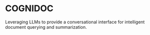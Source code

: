 # COGNIDOC
 Leveraging LLMs to provide a conversational interface for intelligent document querying and summarization.
